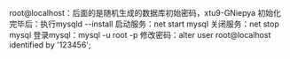 root@localhost：后面的是随机生成的数据库初始密码，xtu9-GNiepya
初始化完毕后：执行mysqld --install
启动服务：net start mysql
关闭服务：net stop mysql
登录mysql：mysql -u root -p 
修改密码：alter user root@localhost identified by '123456';